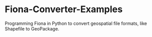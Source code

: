 # Fiona-Converter-Examples
Programming Fiona in Python to convert geospatial file formats, like Shapefile to GeoPackage.

